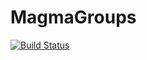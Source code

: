 # MagmaGroups

[![Build Status](https://github.com/thofma/MagmaGroups.jl/actions/workflows/CI.yml/badge.svg?branch=main)](https://github.com/thofma/MagmaGroups.jl/actions/workflows/CI.yml?query=branch%3Amain)
